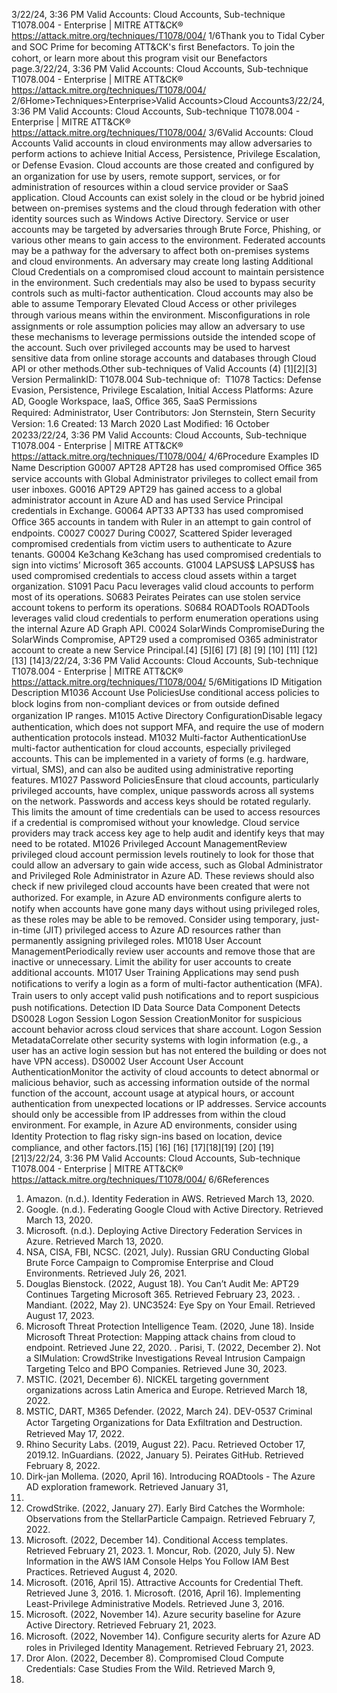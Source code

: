 3/22/24, 3:36 PM Valid Accounts: Cloud Accounts, Sub-technique T1078.004 - Enterprise | MITRE ATT&CK®
https://attack.mitre.org/techniques/T1078/004/ 1/6Thank you to Tidal Cyber and SOC Prime for becoming ATT&CK's ﬁrst Benefactors. To join the cohort, or learn more about this program visit our
Benefactors page.3/22/24, 3:36 PM Valid Accounts: Cloud Accounts, Sub-technique T1078.004 - Enterprise | MITRE ATT&CK®
https://attack.mitre.org/techniques/T1078/004/ 2/6Home>Techniques>Enterprise>Valid Accounts>Cloud Accounts3/22/24, 3:36 PM Valid Accounts: Cloud Accounts, Sub-technique T1078.004 - Enterprise | MITRE ATT&CK®
https://attack.mitre.org/techniques/T1078/004/ 3/6Valid Accounts: Cloud Accounts
Valid accounts in cloud environments may allow adversaries to perform actions to achieve Initial Access, Persistence, Privilege Escalation, or
Defense Evasion. Cloud accounts are those created and conﬁgured by an organization for use by users, remote support, services, or for
administration of resources within a cloud service provider or SaaS application. Cloud Accounts can exist solely in the cloud or be hybrid
joined between on-premises systems and the cloud through federation with other identity sources such as Windows Active Directory. 
Service or user accounts may be targeted by adversaries through Brute Force, Phishing, or various other means to gain access to the
environment. Federated accounts may be a pathway for the adversary to affect both on-premises systems and cloud environments.
An adversary may create long lasting Additional Cloud Credentials on a compromised cloud account to maintain persistence in the
environment. Such credentials may also be used to bypass security controls such as multi-factor authentication.
Cloud accounts may also be able to assume Temporary Elevated Cloud Access or other privileges through various means within the
environment. Misconﬁgurations in role assignments or role assumption policies may allow an adversary to use these mechanisms to
leverage permissions outside the intended scope of the account. Such over privileged accounts may be used to harvest sensitive data from
online storage accounts and databases through Cloud API or other methods.Other sub-techniques of Valid Accounts (4)
[1][2][3]
Version PermalinkID: T1078.004
Sub-technique of:  T1078
 
Tactics: Defense Evasion, Persistence, Privilege Escalation, Initial Access
 
Platforms: Azure AD, Google Workspace, IaaS, Oﬃce 365, SaaS
 
Permissions Required: Administrator, User
Contributors: Jon Sternstein, Stern Security
Version: 1.6
Created: 13 March 2020
Last Modiﬁed: 16 October 20233/22/24, 3:36 PM Valid Accounts: Cloud Accounts, Sub-technique T1078.004 - Enterprise | MITRE ATT&CK®
https://attack.mitre.org/techniques/T1078/004/ 4/6Procedure Examples
ID Name Description
G0007 APT28 APT28 has used compromised Oﬃce 365 service accounts with Global Administrator privileges to
collect email from user inboxes.
G0016 APT29 APT29 has gained access to a global administrator account in Azure AD and has used Service
Principal credentials in Exchange.
G0064 APT33 APT33 has used compromised Oﬃce 365 accounts in tandem with Ruler in an attempt to gain
control of endpoints.
C0027 C0027 During C0027, Scattered Spider leveraged compromised credentials from victim users to authenticate
to Azure tenants.
G0004 Ke3chang Ke3chang has used compromised credentials to sign into victims’ Microsoft 365 accounts.
G1004 LAPSUS$ LAPSUS$ has used compromised credentials to access cloud assets within a target organization.
S1091 Pacu Pacu leverages valid cloud accounts to perform most of its operations.
S0683 Peirates Peirates can use stolen service account tokens to perform its operations.
S0684 ROADTools ROADTools leverages valid cloud credentials to perform enumeration operations using the internal
Azure AD Graph API.
C0024 SolarWinds
CompromiseDuring the SolarWinds Compromise, APT29 used a compromised O365 administrator account to
create a new Service Principal.[4]
[5][6]
[7]
[8]
[9]
[10]
[11]
[12]
[13]
[14]3/22/24, 3:36 PM Valid Accounts: Cloud Accounts, Sub-technique T1078.004 - Enterprise | MITRE ATT&CK®
https://attack.mitre.org/techniques/T1078/004/ 5/6Mitigations
ID Mitigation Description
M1036 Account Use
PoliciesUse conditional access policies to block logins from non-compliant devices or from outside deﬁned
organization IP ranges.
M1015 Active Directory
ConﬁgurationDisable legacy authentication, which does not support MFA, and require the use of modern
authentication protocols instead.
M1032 Multi-factor
AuthenticationUse multi-factor authentication for cloud accounts, especially privileged accounts. This can be
implemented in a variety of forms (e.g. hardware, virtual, SMS), and can also be audited using
administrative reporting features.
M1027 Password
PoliciesEnsure that cloud accounts, particularly privileged accounts, have complex, unique passwords across all
systems on the network. Passwords and access keys should be rotated regularly. This limits the amount
of time credentials can be used to access resources if a credential is compromised without your
knowledge. Cloud service providers may track access key age to help audit and identify keys that may
need to be rotated.
M1026 Privileged
Account
ManagementReview privileged cloud account permission levels routinely to look for those that could allow an
adversary to gain wide access, such as Global Administrator and Privileged Role Administrator in Azure
AD. These reviews should also check if new privileged cloud accounts have been created that
were not authorized. For example, in Azure AD environments conﬁgure alerts to notify when accounts
have gone many days without using privileged roles, as these roles may be able to be removed.
Consider using temporary, just-in-time (JIT) privileged access to Azure AD resources rather than
permanently assigning privileged roles.
M1018 User Account
ManagementPeriodically review user accounts and remove those that are inactive or unnecessary. Limit the ability for
user accounts to create additional accounts.
M1017 User Training Applications may send push notiﬁcations to verify a login as a form of multi-factor authentication (MFA).
Train users to only accept valid push notiﬁcations and to report suspicious push notiﬁcations.
Detection
ID Data Source Data Component Detects
DS0028 Logon Session Logon Session
CreationMonitor for suspicious account behavior across cloud services that share account.
Logon Session
MetadataCorrelate other security systems with login information (e.g., a user has an active login
session but has not entered the building or does not have VPN access).
DS0002 User Account User Account
AuthenticationMonitor the activity of cloud accounts to detect abnormal or malicious behavior, such as
accessing information outside of the normal function of the account, account usage at
atypical hours, or account authentication from unexpected locations or IP addresses.
Service accounts should only be accessible from IP addresses from within the cloud
environment. For example, in Azure AD environments, consider using Identity
Protection to ﬂag risky sign-ins based on location, device compliance, and other factors.[15]
[16]
[16]
[17][18][19]
[20]
[19]
[21]3/22/24, 3:36 PM Valid Accounts: Cloud Accounts, Sub-technique T1078.004 - Enterprise | MITRE ATT&CK®
https://attack.mitre.org/techniques/T1078/004/ 6/6References
1. Amazon. (n.d.). Identity Federation in AWS. Retrieved March
13, 2020.
2. Google. (n.d.). Federating Google Cloud with Active Directory.
Retrieved March 13, 2020.
3. Microsoft. (n.d.). Deploying Active Directory Federation
Services in Azure. Retrieved March 13, 2020.
4. NSA, CISA, FBI, NCSC. (2021, July). Russian GRU Conducting
Global Brute Force Campaign to Compromise Enterprise and
Cloud Environments. Retrieved July 26, 2021.
5. Douglas Bienstock. (2022, August 18). You Can’t Audit Me:
APT29 Continues Targeting Microsoft 365. Retrieved February
23, 2023.
 . Mandiant. (2022, May 2). UNC3524: Eye Spy on Your Email.
Retrieved August 17, 2023.
7. Microsoft Threat Protection Intelligence Team. (2020, June
18). Inside Microsoft Threat Protection: Mapping attack
chains from cloud to endpoint. Retrieved June 22, 2020.
 . Parisi, T. (2022, December 2). Not a SIMulation: CrowdStrike
Investigations Reveal Intrusion Campaign Targeting Telco and
BPO Companies. Retrieved June 30, 2023.
9. MSTIC. (2021, December 6). NICKEL targeting government
organizations across Latin America and Europe. Retrieved
March 18, 2022.
10. MSTIC, DART, M365 Defender. (2022, March 24). DEV-0537
Criminal Actor Targeting Organizations for Data Exﬁltration
and Destruction. Retrieved May 17, 2022.
11. Rhino Security Labs. (2019, August 22). Pacu. Retrieved
October 17, 2019.12. InGuardians. (2022, January 5). Peirates GitHub. Retrieved
February 8, 2022.
13. Dirk-jan Mollema. (2020, April 16). Introducing ROADtools -
The Azure AD exploration framework. Retrieved January 31,
2022.
14. CrowdStrike. (2022, January 27). Early Bird Catches the
Wormhole: Observations from the StellarParticle Campaign.
Retrieved February 7, 2022.
15. Microsoft. (2022, December 14). Conditional Access
templates. Retrieved February 21, 2023.
1 . Moncur, Rob. (2020, July 5). New Information in the AWS IAM
Console Helps You Follow IAM Best Practices. Retrieved
August 4, 2020.
17. Microsoft. (2016, April 15). Attractive Accounts for Credential
Theft. Retrieved June 3, 2016.
1 . Microsoft. (2016, April 16). Implementing Least-Privilege
Administrative Models. Retrieved June 3, 2016.
19. Microsoft. (2022, November 14). Azure security baseline for
Azure Active Directory. Retrieved February 21, 2023.
20. Microsoft. (2022, November 14). Conﬁgure security alerts for
Azure AD roles in Privileged Identity Management. Retrieved
February 21, 2023.
21. Dror Alon. (2022, December 8). Compromised Cloud Compute
Credentials: Case Studies From the Wild. Retrieved March 9,
2023.